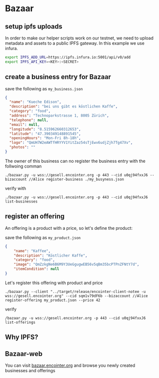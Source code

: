 # Bazaar

## setup ipfs uploads

In order to make our helper scripts work on our testnet, we need to upload metadata and assets to a public IPFS gateway. In this example we use infura.

```bash
export IPFS_ADD_URL=https://ipfs.infura.io:5001/api/v0/add
export IPFS_API_KEY=<KEY>:<SECRET>
```

## create a business entry for Bazaar

save the following as `my_business.json`
```json
{
  "name": "Kueche Edison",
  "description": "bei uns gibt es köstlichen Kaffe",
  "category": "food",
  "address": "Technoparkstrasse 1, 8005 Zürich",
  "telephone": null,
  "email": null,
  "longitude": "8.515962660312653",
  "latitude": "47.390349148891545",
  "openingHours": "Mon-Fri 8h-18h",
  "logo": "QmUH7W2eAWTfHRYYV1YitZaz54sTjEwv6udjZjh7Tg47Xv",
  "photos": ""
}
```
The owner of this business can no register the business entry with the follwoing comman
```
./bazaar.py -u wss://gesell.encointer.org -p 443 --cid u0qj94fxxJ6 --bizaccount //Alice register-business ./my_busyness.json 
```

verify with

```
./bazaar.py -u wss://gesell.encointer.org -p 443 --cid u0qj94fxxJ6 list-businesses
```

## register an offering

An offering is a product with a price, so let's define the product:

save the following as `my_product.json`
```json
{
	"name": "Kaffee",
	"description": "Köstlicher Kaffe",
	"category": "food",
	"image": "QmZzkgNe6B6M9Y3UeGgugwEB56v5qBm35bcPTPnZFNtY7d",
	"itemCondition": null
}
```

Let's register this offering with product and price
```
./bazaar.py --client "../target/release/encointer-client-notee -u wss://gesell.encointer.org" --cid sqm1v79dF6b --bizaccount //Alice register-offering my_product.json --price 42
```
verify
```
/bazaar.py -u wss://gesell.encointer.org -p 443 --cid u0qj94fxxJ6 list-offerings
```

## Why IPFS?

## Bazaar-web

You can visit [bazaar.encointer.org](http://bazaar.encointer.org/?rpc=wss%3A%2F%2Fgesell.encointer.org) and browse you newly created businesses and offerings

